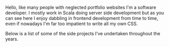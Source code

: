 Hello, like many people with neglected portfolio websites I'm a software developer. I mostly work in Scala doing server side development
but as you can see here I enjoy dabbling in frontend development from time to time, even if nowadays I'm far too impatient to write all my own CSS.

Below is a list of some of the side projects I've undertaken throughout the years.